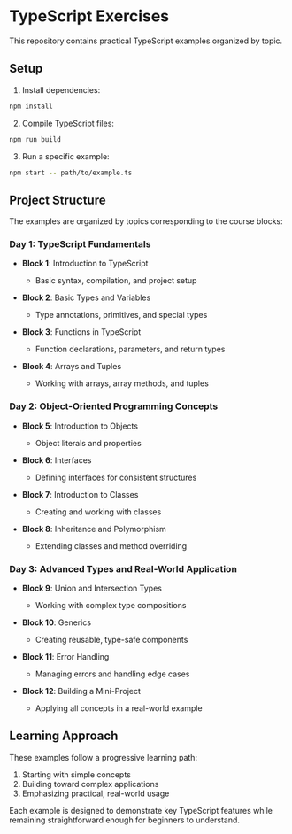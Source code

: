 # TypeScript Exercises

This repository contains practical TypeScript examples organized by topic.

## Setup

1. Install dependencies:
```bash
npm install
```

2. Compile TypeScript files:
```bash
npm run build
```

3. Run a specific example:
```bash
npm start -- path/to/example.ts
```

## Project Structure

The examples are organized by topics corresponding to the course blocks:

### Day 1: TypeScript Fundamentals

- **Block 1**: Introduction to TypeScript
  - Basic syntax, compilation, and project setup
  
- **Block 2**: Basic Types and Variables
  - Type annotations, primitives, and special types
  
- **Block 3**: Functions in TypeScript
  - Function declarations, parameters, and return types
  
- **Block 4**: Arrays and Tuples
  - Working with arrays, array methods, and tuples

### Day 2: Object-Oriented Programming Concepts

- **Block 5**: Introduction to Objects
  - Object literals and properties
  
- **Block 6**: Interfaces
  - Defining interfaces for consistent structures
  
- **Block 7**: Introduction to Classes
  - Creating and working with classes
  
- **Block 8**: Inheritance and Polymorphism
  - Extending classes and method overriding

### Day 3: Advanced Types and Real-World Application

- **Block 9**: Union and Intersection Types
  - Working with complex type compositions
  
- **Block 10**: Generics
  - Creating reusable, type-safe components
  
- **Block 11**: Error Handling
  - Managing errors and handling edge cases
  
- **Block 12**: Building a Mini-Project
  - Applying all concepts in a real-world example

## Learning Approach

These examples follow a progressive learning path:
1. Starting with simple concepts
2. Building toward complex applications
3. Emphasizing practical, real-world usage

Each example is designed to demonstrate key TypeScript features while remaining straightforward enough for beginners to understand. 